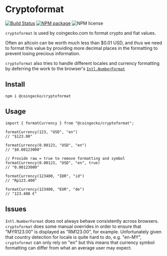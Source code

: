 # Cryptoformat

[![Build Status](https://img.shields.io/travis/coingecko/cryptoformat.svg?style=flat-square)](https://travis-ci.org/coingecko/cryptoformat)
[![NPM package](https://img.shields.io/npm/v/@coingecko/cryptoformat.svg?style=flat-square)](https://www.npmjs.com/package/coingecko/cryptoformat)
![NPM license](https://img.shields.io/npm/l/@coingecko/cryptoformat.svg?style=flat-square)

`cryptoformat` is used by coingecko.com to format crypto and fiat values.

Often an altcoin can be worth much less than $0.01 USD, and thus we need to format this value by providing more decimal places in the formatting to prevent losing precious information.

`cryptoformat` also tries to handle different locales and currency formatting by deferring the work to the browser's [`Intl.NumberFormat`](https://developer.mozilla.org/en-US/docs/Web/JavaScript/Reference/Global_Objects/NumberFormat)

## Install

```
npm i @coingecko/cryptoformat
```

## Usage

```
import { formatCurrency } from "@coingecko/cryptoformat";

formatCurrency(123, "USD", "en")
// "$123.00"

formatCurrency(0.00123, "USD", "en")
// "$0.00123000"

// Provide raw = true to remove formatting and symbol
formatCurrency(0.00123, "USD", "en", true)
// "0.00123000"

formatCurrency(123400, "IDR", "id")
// "Rp123.400"

formatCurrency(123400, "EUR", "de")
// "123.400 €"
```

## Issues

`Intl.NumberFormat` does not always behave consistently across browsers. `cryptoformat` does some manual overrides in order to ensure that "MYR123.00" is displayed as "RM123.00", for example. Unfortunately given that country detection for locale is quite hard to do, e.g. "en-MY", `cryptoformat` can only rely on "en" but this means that currency symbol formatting can differ from what an average user may expect.
